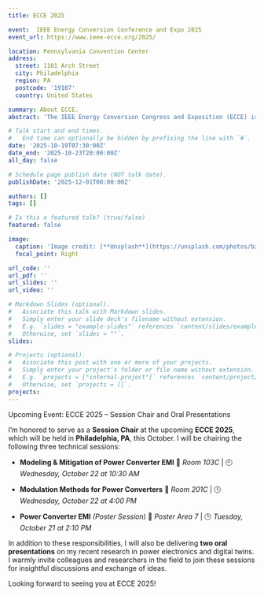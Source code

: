 ```yaml
---
title: ECCE 2025

event:  IEEE Energy Conversion Conference and Expo 2025
event_url: https://www.ieee-ecce.org/2025/

location: Pennsylvania Convention Center
address:
  street: 1101 Arch Street
  city: Philadelphia
  region: PA
  postcode: '19107'
  country: United States

summary: About ECCE.
abstract: 'The IEEE Energy Conversion Congress and Exposition (ECCE) is a premier conference for the exchange of cutting-edge research and developments in the field of energy conversion components & controls, power electronics and electric machines & drives.'

# Talk start and end times.
#   End time can optionally be hidden by prefixing the line with `#`.
date: '2025-10-19T07:30:00Z'
date_end: '2025-10-23T20:00:00Z'
all_day: false

# Schedule page publish date (NOT talk date).
publishDate: '2025-12-01T00:00:00Z'

authors: []
tags: []

# Is this a featured talk? (true/false)
featured: false

image:
  caption: 'Image credit: [**Unsplash**](https://unsplash.com/photos/bzdhc5b3Bxs)'
  focal_point: Right

url_code: ''
url_pdf: ''
url_slides: ''
url_video: ''

# Markdown Slides (optional).
#   Associate this talk with Markdown slides.
#   Simply enter your slide deck's filename without extension.
#   E.g. `slides = "example-slides"` references `content/slides/example-slides.md`.
#   Otherwise, set `slides = ""`.
slides:

# Projects (optional).
#   Associate this post with one or more of your projects.
#   Simply enter your project's folder or file name without extension.
#   E.g. `projects = ["internal-project"]` references `content/project/deep-learning/index.md`.
#   Otherwise, set `projects = []`.
projects:
---
```


Upcoming Event: ECCE 2025 – Session Chair and Oral Presentations

I’m honored to serve as a **Session Chair** at the upcoming **ECCE 2025**, which will be held in **Philadelphia, PA**, this October. I will be chairing the following three technical sessions:

* **Modeling & Mitigation of Power Converter EMI**
  📍 *Room 103C* | 🕙 *Wednesday, October 22 at 10:30 AM*

* **Modulation Methods for Power Converters**
  📍 *Room 201C* | 🕓 *Wednesday, October 22 at 4:00 PM*

* **Power Converter EMI** *(Poster Session)*
  📍 *Poster Area 7* | 🕑 *Tuesday, October 21 at 2:10 PM*

In addition to these responsibilities, I will also be delivering **two oral presentations** on my recent research in power electronics and digital twins. I warmly invite colleagues and researchers in the field to join these sessions for insightful discussions and exchange of ideas.

Looking forward to seeing you at ECCE 2025!


